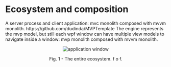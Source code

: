 # Ecosystem and composition
<p>A server process and client application: mvc monolith composed with mvvm monolith. https://github.com/dudinda/MVPTemplate The engine represents the mvp model, but still each wpf window can have multiple view models to navigate inside a window: mvp monolith composed with mvvm monolith.</p>
<p align="center">
    <img src="https://i.imgur.com/mZtAxXv.png" alt="application window">
     <p align="center">Fig. 1 - The entire ecosystem. f o f.</p>
</p>
